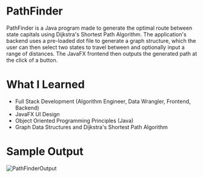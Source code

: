 # PathFinder

PathFinder is a Java program made to generate the optimal route between state capitals using Dijkstra's Shortest Path Algorithm. The application's backend uses a pre-loaded dot file to generate a graph structure, which the user can then select two states to travel between and optionally input a range of distances. The JavaFX frontend then outputs the generated path at the click of a button.

# What I Learned

* Full Stack Development (Algorithm Engineer, Data Wrangler, Frontend, Backend)
* JavaFX UI Design
* Object Oriented Programming Principles (Java)
* Graph Data Structures and Dijkstra's Shortest Path Algorithm

# Sample Output

![PathFinderOutput](https://github.com/rsambangi/PathFinder/assets/143136941/e709ba64-e4ee-4b3d-8b1a-291ef8a50b9d)

